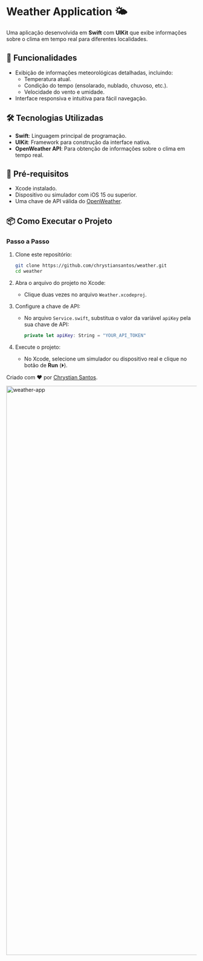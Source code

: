 # Weather Application 🌤️

Uma aplicação desenvolvida em **Swift** com **UIKit** que exibe informações sobre o clima em tempo real para diferentes localidades.

## 🚀 Funcionalidades

- Exibição de informações meteorológicas detalhadas, incluindo:
  - Temperatura atual.
  - Condição do tempo (ensolarado, nublado, chuvoso, etc.).
  - Velocidade do vento e umidade.
- Interface responsiva e intuitiva para fácil navegação.

## 🛠️ Tecnologias Utilizadas

- **Swift**: Linguagem principal de programação.
- **UIKit**: Framework para construção da interface nativa.
- **OpenWeather API**: Para obtenção de informações sobre o clima em tempo real.

## 📱 Pré-requisitos

- Xcode instalado.
- Dispositivo ou simulador com iOS 15 ou superior.
- Uma chave de API válida do [OpenWeather](https://openweathermap.org/api).

## 📦 Como Executar o Projeto

### Passo a Passo

1. Clone este repositório:
   ```bash
   git clone https://github.com/chrystiansantos/weather.git
   cd weather
   ```

2. Abra o arquivo do projeto no Xcode:
   - Clique duas vezes no arquivo `Weather.xcodeproj`.

3. Configure a chave de API:
   - No arquivo `Service.swift`, substitua o valor da variável `apiKey` pela sua chave de API:
     ```swift
     private let apiKey: String = "YOUR_API_TOKEN"
     ```

4. Execute o projeto:
   - No Xcode, selecione um simulador ou dispositivo real e clique no botão de **Run** (⏵).

Criado com ❤️ por [Chrystian Santos](https://github.com/chrystiansantos).

<img width="1506" alt="weather-app" src="https://github.com/user-attachments/assets/99924662-d044-497e-bd18-038f4681e57f" />
